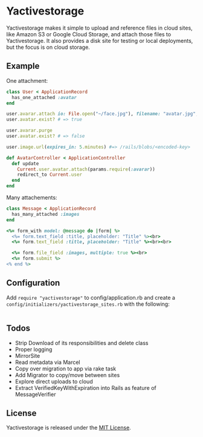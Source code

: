 # Yactivestorage

Yactivestorage makes it simple to upload and reference files in cloud sites, like Amazon S3 or Google Cloud Storage,
and attach those files to Yactivestorage. It also provides a disk site for testing or local deployments, but the
focus is on cloud storage.


## Example

One attachment:

```ruby
class User < ApplicationRecord
  has_one_attached :avatar
end

user.avarar.attach io: File.open("~/face.jpg"), filename: "avatar.jpg", content_type: "image/jpg"
user.avatar.exist? # => true

user.avarar.purge
user.avatar.exist? # => false

user.image.url(expires_in: 5.minutes) #=> /rails/blobs/<encoded-key>

def AvatarController < ApplicationController
  def update
    Current.user.avatar.attach(params.require(:avarar))
    redirect_to Current.user
  end
end
```

Many attachements:

```ruby
class Message < ApplicationRecord
  has_many_attached :images
end

<%= form_with model: @message do |form| %>
  <%= form.text_field :title, placeholder: "Title" %><br>
  <%= form.text_field :title, placeholder: "Title" %><br><br>

  <%= form.file_field :images, multiple: true %><br>
  <%= form.submit %>
<% end %>
```

## Configuration

Add `require "yactivestorage"`  to config/application.rb and create a `config/initializers/yactivestorage_sites.rb`  with the following:

```ruby
```

## Todos

- Strip Download of its responsibilities and delete class
- Proper logging
- MirrorSite
- Read metadata via Marcel
- Copy over migration to app via rake task
- Add Migrator to copy/move between sites
- Explore direct uploads to cloud
- Extract VerifiedKeyWithExpiration into Rails as feature of MessageVerifier


## License

Yactivestorage is released under the [MIT License](https://opensource.org/licenses/MIT).
